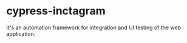 # cypress-inctagram
It's an automation framework for integration and UI testing of the web application. 
